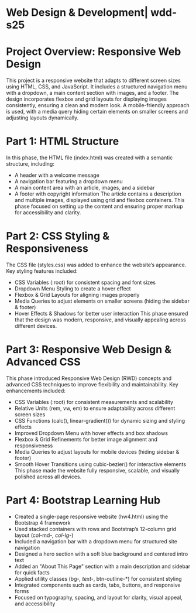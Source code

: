 # Web Design & Development| wdd-s25 

# Project Overview: Responsive Web Design
This project is a responsive website that adapts to different screen sizes using HTML, CSS, and JavaScript. It includes a structured navigation menu with a dropdown, a main content section with images, and a footer. The design incorporates flexbox and grid layouts for displaying images consistently, ensuring a clean and modern look. A mobile-friendly approach is used, with a media query hiding certain elements on smaller screens and adjusting layouts dynamically.

# Part 1: HTML Structure
In this phase, the HTML file (index.html) was created with a semantic structure, including:
- A header with a welcome message
- A navigation bar featuring a dropdown menu
- A main content area with an article, images, and a sidebar
- A footer with copyright information
The article contains a description and multiple images, displayed using grid and flexbox containers. This phase focused on setting up the content and ensuring proper markup for accessibility and clarity.

# Part 2: CSS Styling & Responsiveness
The CSS file (styles.css) was added to enhance the website’s appearance. Key styling features included:
- CSS Variables (:root) for consistent spacing and font sizes
- Dropdown Menu Styling to create a hover effect
- Flexbox & Grid Layouts for aligning images properly
- Media Queries to adjust elements on smaller screens (hiding the sidebar & footer)
- Hover Effects & Shadows for better user interaction
This phase ensured that the design was modern, responsive, and visually appealing across different devices.

# Part 3: Responsive Web Design & Advanced CSS
This phase introduced Responsive Web Design (RWD) concepts and advanced CSS techniques to improve flexibility and maintainability. Key enhancements included:
- CSS Variables (:root) for consistent measurements and scalability
- Relative Units (rem, vw, em) to ensure adaptability across different screen sizes
- CSS Functions (calc(), linear-gradient()) for dynamic sizing and styling effects
- Improved Dropdown Menu with hover effects and box shadows
- Flexbox & Grid Refinements for better image alignment and responsiveness
- Media Queries to adjust layouts for mobile devices (hiding sidebar & footer)
- Smooth Hover Transitions using cubic-bezier() for interactive elements
This phase made the website fully responsive, scalable, and visually polished across all devices.

# Part 4: Bootstrap Learning Hub
- Created a single-page responsive website (hw4.html) using the Bootstrap 4 framework
- Used stacked containers with rows and Bootstrap’s 12-column grid layout (col-md-*, col-lg-*)
- Included a navigation bar with a dropdown menu for structured site navigation
- Designed a hero section with a soft blue background and centered intro text
- Added an "About This Page" section with a main description and sidebar for quick facts
- Applied utility classes (bg-*, text-*, btn-outline-*) for consistent styling
- Integrated components such as cards, tabs, buttons, and responsive forms
- Focused on typography, spacing, and layout for clarity, visual appeal, and accessibility
